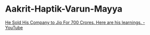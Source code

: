 # Aakrit-Haptik-Varun-Mayya

[He Sold His Company to Jio For 700 Crores. Here are his learnings. - YouTube](https://www.youtube.com/watch?v=RcXsAAFpaLQ)
